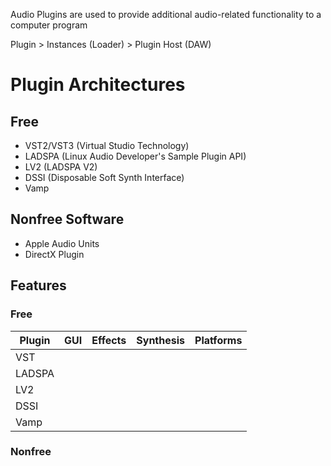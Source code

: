 Audio Plugins are used to provide additional audio-related functionality to a computer program

Plugin > Instances (Loader) > Plugin Host (DAW)
# Plugin Architectures
## Free 
- VST2/VST3 (Virtual Studio Technology)
- LADSPA (Linux Audio Developer's Sample Plugin API)
- LV2 (LADSPA V2)
- DSSI (Disposable Soft Synth Interface)
- Vamp
## Nonfree Software
- Apple Audio Units
- DirectX Plugin
## Features
### Free

| Plugin | GUI | Effects | Synthesis | Platforms |
| ------ | --- | ------- | --------- | --------- |
| VST    |     |         |           |           |
| LADSPA |     |         |           |           |
| LV2    |     |         |           |           |
| DSSI   |     |         |           |           |
| Vamp   |     |         |           |           |
### Nonfree